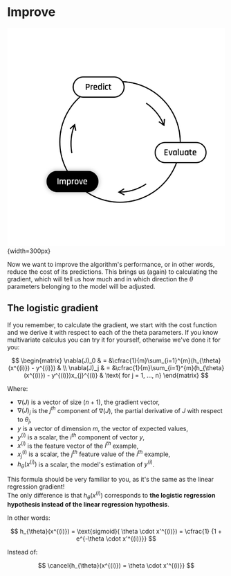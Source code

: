 # Improve

![The Learning Cycle: Improve](../assets/Improve.png){width=300px}  

Now we want to improve the algorithm's performance, or in other words, reduce the cost of its predictions. This brings us (again) to calculating the gradient, which will tell us how much and in which direction the $\theta$ parameters belonging to the model will be adjusted.


## The logistic gradient 
If you remember, to calculate the gradient, we start with the cost function and we derive it with respect to each of the theta parameters. If you know multivariate calculus you can try it for yourself, otherwise we've done it for you: 

$$
\begin{matrix}
\nabla(J)_0 &  = &\cfrac{1}{m}\sum_{i=1}^{m}(h_{\theta}(x^{(i)}) - y^{(i)}) & \\
\nabla(J)_j & = &\cfrac{1}{m}\sum_{i=1}^{m}(h_{\theta}(x^{(i)}) - y^{(i)})x_{j}^{(i)} & \text{ for j = 1, ..., n}    
\end{matrix}
$$

Where:  
- $\nabla(J)$ is a vector of size $(n + 1)$, the gradient vector,
- $\nabla(J)_j$ is the $j^{th}$ component of $\nabla(J)$, the partial derivative of $J$ with respect to $\theta_j$,
- $y$ is a vector of dimension $m$, the vector of expected values,
- $y^{(i)}$ is a scalar, the $i^{th}$ component of vector $y$,
- $x^{(i)}$ is the feature vector of the $i^{th}$ example,
- $x^{(i)}_j$ is a scalar, the $j^{th}$ feature value of the $i^{th}$ example,
- $h_{\theta}(x^{(i)})$ is a scalar, the model's estimation of $y^{(i)}$.

This formula should be very familiar to you, as it's the same as the linear regression gradient!  
The only difference is that $h_{\theta}(x^{(i)})$ corresponds to **the logistic regression hypothesis instead of the linear regression hypothesis**.  

In other words:

$$
h_{\theta}(x^{(i)}) = \text{sigmoid}( \theta \cdot x'^{(i)}) = \cfrac{1} {1 + e^{-\theta \cdot x'^{(i)}}}
$$   

Instead of:   

$$
\cancel{h_{\theta}(x^{(i)}) = \theta \cdot x'^{(i)}}
$$  